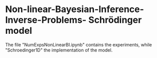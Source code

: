 # Non-linear-Bayesian-Inference-Inverse-Problems- Schrödinger model
The file "NumExpsNonLinearBI.ipynb" contains the experiments, while "Schroedinger1D" the implementation of the model.
